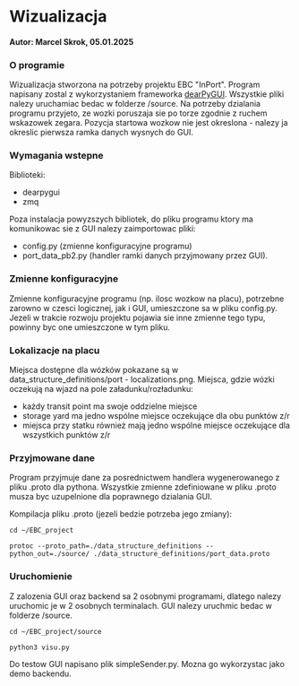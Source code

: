 # Wizualizacja
#### Autor: Marcel Skrok, 05.01.2025

### O programie
Wizualizacja stworzona na potrzeby projektu EBC "InPort". Program napisany zostal z wykorzystaniem frameworka  [dearPyGUI](https://dearpygui.readthedocs.io/en/latest/). Wszystkie pliki nalezy uruchamiac bedac w folderze /source. Na potrzeby dzialania programu przyjeto, ze wozki poruszaja sie po torze zgodnie z ruchem wskazowek zegara. Pozycja startowa wozkow nie jest okreslona - nalezy ja okreslic pierwsza ramka danych wysnych do GUI.

### Wymagania wstepne
Biblioteki:
- dearpygui
- zmq

Poza instalacja powyzszych bibliotek, do pliku programu ktory ma komunikowac sie z GUI nalezy zaimportowac pliki:
- config.py (zmienne konfiguracyjne programu)
- port_data_pb2.py (handler ramki danych przyjmowany przez GUI).

### Zmienne konfiguracyjne
Zmienne konfiguracyjne programu (np. ilosc wozkow na placu), potrzebne zarowno w czesci logicznej, jak i GUI, umieszczone sa w pliku config.py. Jezeli w trakcie rozwoju projektu pojawia sie inne zmienne tego typu, powinny byc one umieszczone w tym pliku. 

### Lokalizacje na placu
Miejsca dostępne dla wózków pokazane są w data_structure_definitions/port - localizations.png. Miejsca, gdzie wózki oczekują na wjazd na pole załadunku/rozładunku:
- każdy transit point ma swoje oddzielne miejsce
- storage yard ma jedno wspólne miejsce oczekujące dla obu punktów z/r
- miejsca przy statku również mają jedno wspólne miejsce oczekujące dla wszystkich punktów z/r

### Przyjmowane dane
Program przyjmuje dane za posrednictwem handlera wygenerowanego z pliku .proto dla pythona. Wszystkie zmienne zdefiniowane w pliku .proto musza byc uzupelnione dla poprawnego dzialania GUI. 

Kompilacja pliku .proto (jezeli bedzie potrzeba jego zmiany):
```
cd ~/EBC_project

protoc --proto_path=./data_structure_definitions --python_out=./source/ ./data_structure_definitions/port_data.proto 
```

### Uruchomienie 
Z zalozenia GUI oraz backend sa 2 osobnymi programami, dlatego nalezy uruchomic je w 2 osobnych terminalach. GUI nalezy uruchmic bedac w folderze /source. 

```
cd ~/EBC_project/source

python3 visu.py
```

Do testow GUI napisano plik simpleSender.py. Mozna go wykorzystac jako demo backendu. 

